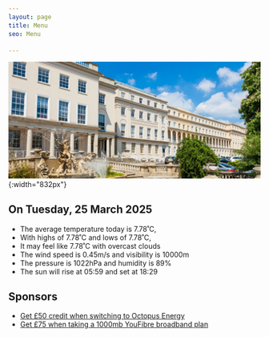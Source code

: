 ```yaml
---
layout: page
title: Menu
seo: Menu

---
```


![Logo](/images/logo.jpg){:width="832px"}


<!-- weather_marker starts -->
## On Tuesday, 25 March 2025

- The average temperature today is 7.78˚C,
- With highs of 7.78˚C and lows of 7.78˚C,
- It may feel like 7.78˚C with overcast clouds
- The wind speed is 0.45m/s and visibility is 10000m
- The pressure is 1022hPa and humidity is 89%
- The sun will rise at 05:59 and set at 18:29

<!-- weather_marker ends -->


## Sponsors

- [Get £50 credit when switching to Octopus Energy](https://bit.ly/3oD1nnS)
- [Get £75 when taking a 1000mb YouFibre broadband plan](https://aklam.io/91zWhU?)

